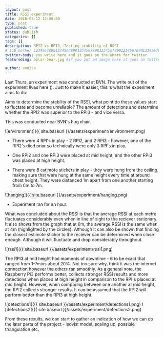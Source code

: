```yaml
---
layout: post
title: RSSI experiment
date: 2016-05-12 12:00:00
type: post
published: true
status: publish
categories: []
tags: []
description: RPI2 vs RPI3, Testing stability of RSSI
# 110 marker 1234567890123456789012345678901234567890123456789012345678901234567890123456789012345678901234567890123456789
twitter-body: you write here and it goes on the share for twitter
featuredimg: polar-bear.jpg #if you put an image here it goes on twitter too

author: annisa
---
```


Last Thurs, an experiment was conducted at BVN. The write out of the experiment lives here (). Just to make it easier, this is what the experiment aims to do:

Aims to determine the stability of the RSSI, what point do these values start to fluctate and become unreliable? The amount of detections and determine whether the RPI2 was superior to the RPI3 - and vice versa.

This was conducted near BVN's hug chair. 

![environment]({{ site.baseurl }}/assets/experiment/environment.png)

* There were 4 RPI's in play - 2 RPI2, and 2 RPI3 - however, one of the RPI2's died prior so technically were only 3 RPI's in play. 

* One RPI2 and one RPI3 were placed at mid height, and the other RPI3 was placed at high height.

* There were 8 estimote stickers in play - they were hung from the ceiling, making sure that were hung at the same height every time at around chest height. They were distanced 1m apart from one another starting from 0m to 7m.

![hanging]({{ site.baseurl }}/assets/experiment/hanging.png)

* Experiment ran for an hour. 

What was concluded about the RSSI is that the average RSSI at each metre fluctuates considerably even when in line of sight to the reciever stationary. It also shows from the graph that at 0m, the average RSSI is the same when at 4m (highlighted by the circles). Although it can also be shown that finding the closest estimote sticker to the reciever can be determined when close enough. Although it will fluctuate and drop considerably throughout. 

![rssi1]({{ site.baseurl }}/assets/experiment/rssi1.png)

The RPI3 at mid height had moments of downtime - 6 to be exact that ranged from 1-7mins about 20%. Not too sure why, think it was the internet connection however the others ran smoothly. As a general note, the Raspberry Pi3 performs better, collects stronger RSSI results and more detections when placed at high height in comparison to the RPI's placed at mid height. However, when comparing between one another at mid height, the RPI2 collects stronger results. It can be assumed that the RPI2 will perform better than the RPI3 at high height. 

![detections1]({{ site.baseurl }}/assets/experiment/detections1.png)
![detections2]({{ site.baseurl }}/assets/experiment/detections2.png)

From these results, we can start to gather an indication of how we can do the later parts of the project - isovist model, scaling up, possible triangulation etc. 